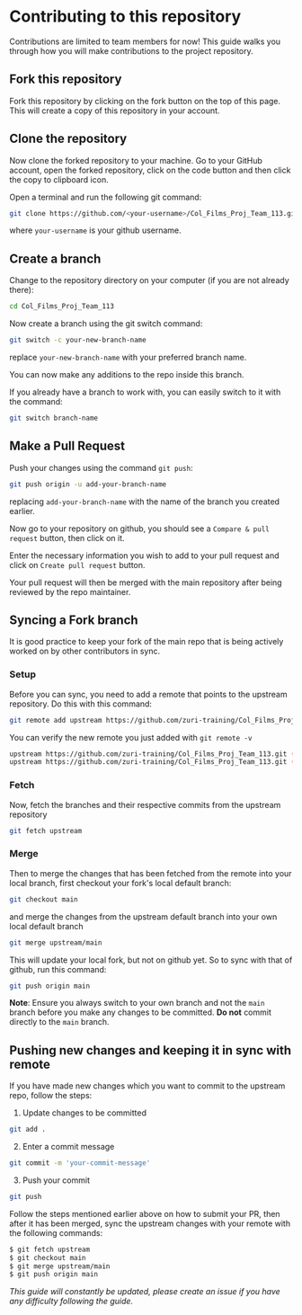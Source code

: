 # Contributing to this repository

Contributions are limited to team members for now! This guide walks you through how you will make contributions to the project repository.

## Fork this repository

Fork this repository by clicking on the fork button on the top of this page. This will create a copy of this repository in your account.

## Clone the repository

Now clone the forked repository to your machine. Go to your GitHub account, open the forked repository, click on the code button and then click the copy to clipboard icon.

Open a terminal and run the following git command:

```sh
git clone https://github.com/<your-username>/Col_Films_Proj_Team_113.git
```

where `your-username` is your github username.

## Create a branch

Change to the repository directory on your computer (if you are not already there):

```sh
cd Col_Films_Proj_Team_113
```

Now create a branch using the git switch command:

```sh
git switch -c your-new-branch-name
```

replace `your-new-branch-name` with your preferred branch name.

You can now make any additions to the repo inside this branch.

If you already have a branch to work with, you can easily switch to it with the command:

```sh
git switch branch-name
```

## Make a Pull Request

Push your changes using the command `git push`:

```sh
git push origin -u add-your-branch-name
```

replacing `add-your-branch-name` with the name of the branch you created earlier.

Now go to your repository on github, you should see a `Compare & pull request` button, then click on it.

Enter the necessary information you wish to add to your pull request and click on `Create pull request` button.

Your pull request will then be merged with the main repository after being reviewed by the repo maintainer.

## Syncing a Fork branch

It is good practice to keep your fork of the main repo that is being actively worked on by other contributors in sync.

### Setup

Before you can sync, you need to add a remote that points to the upstream repository. Do this with this command:

```sh
git remote add upstream https://github.com/zuri-training/Col_Films_Proj_Team_113.git
```

You can verify the new remote you just added with `git remote -v`

```sh
upstream https://github.com/zuri-training/Col_Films_Proj_Team_113.git (fetch)
upstream https://github.com/zuri-training/Col_Films_Proj_Team_113.git (push)
```

### Fetch

Now, fetch the branches and their respective commits from the upstream repository

```sh
git fetch upstream
```

### Merge

Then to merge the changes that has been fetched from the remote into your local branch, first checkout your fork's local default branch:

```sh
git checkout main
```

and merge the changes from the upstream default branch into your own local default branch

```sh
git merge upstream/main
```

This will update your local fork, but not on github yet. So to sync with that of github, run this command:

```sh
git push origin main
```

**Note**: Ensure you always switch to your own branch and not the `main` branch before you make any changes to be committed. **Do not** commit directly to the `main` branch.

## Pushing new changes and keeping it in sync with remote

If you have made new changes which you want to commit to the upstream repo, follow the steps:

1. Update changes to be committed
```sh
git add .
```
2. Enter a commit message
```sh
git commit -m 'your-commit-message'
```
3. Push your commit
```sh
git push
```
Follow the steps mentioned earlier above on how to submit your PR, then after it has been merged, sync the upstream changes with your remote with the following commands:

```sh
$ git fetch upstream
$ git checkout main
$ git merge upstream/main
$ git push origin main
```

_This guide will constantly be updated, please create an issue if you have any difficulty following the guide._